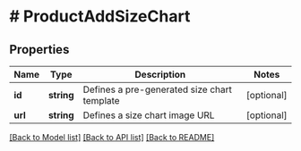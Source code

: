 # # ProductAddSizeChart

## Properties

Name | Type | Description | Notes
------------ | ------------- | ------------- | -------------
**id** | **string** | Defines a pre-generated size chart template | [optional]
**url** | **string** | Defines a size chart image URL | [optional]

[[Back to Model list]](../../README.md#models) [[Back to API list]](../../README.md#endpoints) [[Back to README]](../../README.md)
